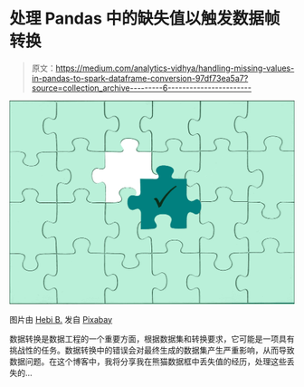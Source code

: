 # 处理 Pandas 中的缺失值以触发数据帧转换

> 原文：<https://medium.com/analytics-vidhya/handling-missing-values-in-pandas-to-spark-dataframe-conversion-97df73ea5a7?source=collection_archive---------6----------------------->

![](img/5fbf03663bd3cbb390d1b59f75df469b.png)

图片由 [Hebi B.](https://pixabay.com/users/422737-422737/?utm_source=link-attribution&utm_medium=referral&utm_campaign=image&utm_content=654110) 发自 [Pixabay](https://pixabay.com/?utm_source=link-attribution&utm_medium=referral&utm_campaign=image&utm_content=654110)

数据转换是数据工程的一个重要方面，根据数据集和转换要求，它可能是一项具有挑战性的任务。数据转换中的错误会对最终生成的数据集产生严重影响，从而导致数据问题。在这个博客中，我将分享我在熊猫数据框中丢失值的经历，处理这些丢失的…